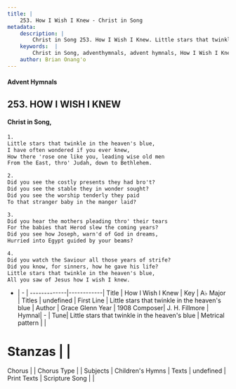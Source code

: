 ```yaml
---
title: |
    253. How I Wish I Knew - Christ in Song
metadata:
    description: |
        Christ in Song 253. How I Wish I Knew. Little stars that twinkle in the heaven's blue, I have often wondered if you ever knew, How there 'rose one like you, leading wise old men From the East, thro' Judah, down to Bethlehem.
    keywords:  |
        Christ in Song, adventhymnals, advent hymnals, How I Wish I Knew, Little stars that twinkle in the heaven's blue. 
    author: Brian Onang'o
---
```


#### Advent Hymnals
## 253. HOW I WISH I KNEW
####  Christ in Song,

```txt
1.
Little stars that twinkle in the heaven's blue,
I have often wondered if you ever knew,
How there 'rose one like you, leading wise old men
From the East, thro' Judah, down to Bethlehem.

2.
Did you see the costly presents they had bro't?
Did you see the stable they in wonder sought?
Did you see the worship tenderly they paid
To that stranger baby in the manger laid?

3.
Did you hear the mothers pleading thro' their tears
For the babies that Herod slew the coming years?
Did you see how Joseph, warn'd of God in dreams,
Hurried into Egypt guided by your beams?

4.
Did you watch the Saviour all those years of strife?
Did you know, for sinners, how he gave his life?
Little stars that twinkle in the heaven's blue,
All you saw of Jesus how I wish I knew.

```

- |   -  |
-------------|------------|
Title | How I Wish I Knew |
Key | A♭ Major |
Titles | undefined |
First Line | Little stars that twinkle in the heaven's blue |
Author | Grace Glenn
Year | 1908
Composer| J. H. Fillmore |
Hymnal|  - |
Tune| Little stars that twinkle in the heaven's blue |
Metrical pattern | |
# Stanzas |  |
Chorus |  |
Chorus Type |  |
Subjects | Children's Hymns |
Texts | undefined |
Print Texts | 
Scripture Song |  |
    
